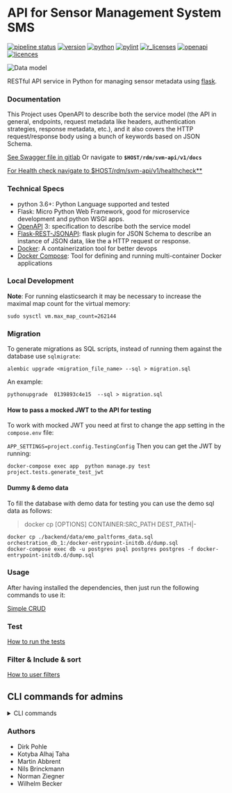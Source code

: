 # API for Sensor Management System SMS 

[![pipeline status](https://gitlab.hzdr.de/hub-terra/sms/backend/badges/master/pipeline.svg)](https://gitlab.hzdr.de/hub-terra/sms/backend/-/commits/master)
[![version](https://img.shields.io/badge/version-v1.0-lightgrey.svg)](./README.md) [![python](https://img.shields.io/badge/python-3.7|3.8|3.9-blue.svg?style=?style=plastic&logo=python)](#)
[![pylint](https://img.shields.io/badge/lint%20score-9.97/10-yellowgreen.svg )](https://gitlab.hzdr.de/hub-terra/sms/backend/-/jobs?job=unittest-lint)
[![r_licenses](https://img.shields.io/badge/requirements_licenses-check-redyellow.svg?style=plastic&logo=open-source-initiative)](./docs/requirements_licenses.md)
[![openapi](https://img.shields.io/badge/Swagger-2.0-green.svg?style=?style=plastic&logo=openapi-initiative)](./app/project/static/swagger.json)
[![licences](https://img.shields.io/badge/licenses-MIT-green.svg?style=?style=plastic&logo=)](#)

![Data model](docs/images/alembic_version_0740d341ea8e.png)

RESTful API service in Python for managing sensor metadata using [flask](https://flask.palletsprojects.com/en/1.1.x/).

### Documentation

This Project uses OpenAPI to describe both the service model (the API in general, endpoints, request 
metadata like headers, authentication strategies, response metadata, etc.),
and it also covers the HTTP request/response body using a bunch of keywords
based on JSON Schema. 

[See Swagger file in gitlab](app/project/static/swagger.json)
Or  navigate to **`$HOST/rdm/svm-api/v1/docs`**

[For Health check navigate to $HOST/rdm/svm-api/v1/healthcheck**]()


### Technical Specs

- python 3.6+: Python Language supported and tested
- Flask: Micro Python Web Framework, good for microservice development and python WSGI apps.
- [OpenAPI](https://swagger.io/specification/) 3: specification to describe both the service model
- [Flask-REST-JSONAPI](https://flask-rest-jsonapi.readthedocs.io/en/latest/index.html): 
flask plugin for JSON Schema to describe an instance of JSON data, like the a HTTP request
 or response.
- [Docker](https://docs.docker.com/get-started/overview/): A containerization tool for better devops
- [Docker Compose](https://docs.docker.com/compose/): Tool for defining and running multi-container Docker applications


### Local Development

**Note**: For running elasticsearch it may be necessary to increase the maximal
map count for the virtual memory:

```
sudo sysctl vm.max_map_count=262144
```

### Migration 

To generate migrations as SQL scripts, instead of running them against the database use `sqlmigrate`:

`alembic upgrade <migration_file_name> --sql > migration.sql`

An example:

`pythonupgrade  0139893c4e15  --sql > migration.sql`

#### How to pass a mocked JWT to the API for testing

To work with mocked JWT you need at first to change the app setting in the `compose.env` file:

`APP_SETTINGS=project.config.TestingConfig`
Then you can get the JWT by running:

`docker-compose exec app  python manage.py test project.tests.generate_test_jwt`

#### Dummy & demo data

To fill the database with demo data for testing you can use the demo sql data as follows:
> docker cp [OPTIONS] CONTAINER:SRC_PATH DEST_PATH|-
```
docker cp ./backend/data/emo_paltforms_data.sql orchestration_db_1:/docker-entrypoint-initdb.d/dump.sql
docker-compose exec db -u postgres psql postgres postgres -f docker-entrypoint-initdb.d/dump.sql
```

### Usage

After having installed the dependencies, then just run the following commands to use it:

[Simple CRUD](docs/usage.md)

### Test

[How to run the tests](docs/test.md)

### Filter & Include & sort

[How to user filters](docs/filtering.md)

## CLI commands for admins

<details>
<summary>CLI commands</summary>


**user deactivation/reactivation**

When attend to deactivate/activate a user. Use users cli.

```
# Deactivate a user
python manage.py users deactivate srcuserubject@ufz.de

# Deactivated and provide a substituted user
python manage.py users deactivate srcuserubject@ufz.de --dest-user-subject=destusersubject@ufz.de

# Activate a user
python manage.py users reactivate srcuserubject@ufz.de
```

**Model updates & migrations**

When writing changes to the models. Use migrations.

```
# To generate a migration after doing a model update
python manage.py db migrate

# To sync Database
python manage.py db upgrade

# To rollback
python manage.py db downgrade
```

</details>

### Authors

- Dirk Pohle
- Kotyba Alhaj Taha
- Martin Abbrent
- Nils Brinckmann
- Norman Ziegner
- Wilhelm Becker